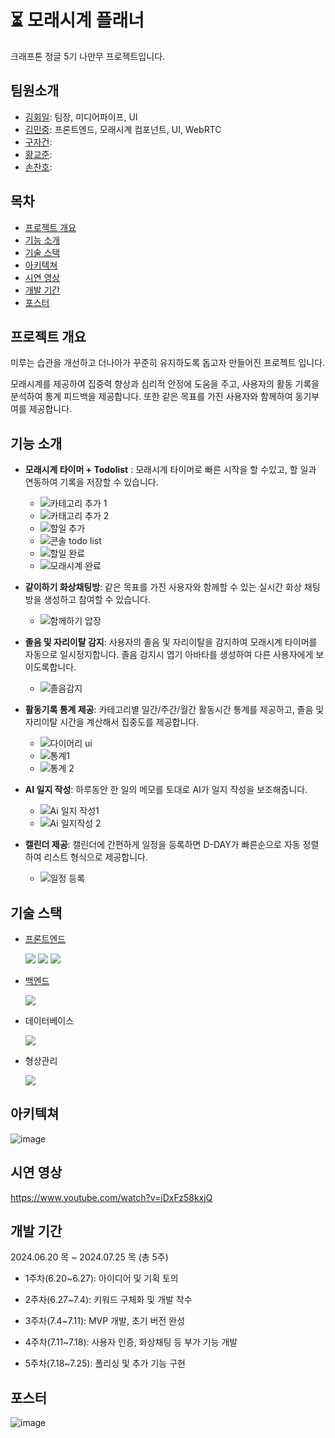 # ⏳ 모래시계 플래너 
크래프톤 정글 5기 나만무 프로젝트입니다.

## 팀원소개
- [김회일](https://github.com/KimHoeil): 팀장, 미디어파이프, UI  
- [김민중](https://github.com/MinjungKim5): 프론트엔드, 모래시계 컴포넌트, UI, WebRTC
- [구자건](https://github.com/AruJoy):
- [황교준](https://github.com/kyo-hwang):
- [손찬호](https://github.com/PenLoo98):

## 목차
- [프로젝트 개요](#프로젝트-개요)
- [기능 소개](#기능-소개)
- [기술 스택](#기술-스택)
- [아키텍쳐](#아키텍쳐)
- [시연 영상](#시연-영상)
- [개발 기간](#개발-기간)
- [포스터](#포스터)


## 프로젝트 개요
미루는 습관을 개선하고 더나아가 꾸준히 유지하도록 돕고자 만들어진 프로젝트 입니다.

모래시계를 제공하여 집중력 향상과 심리적 안정에 도움을 주고, 사용자의 활동 기록을 분석하여 통계 피드백을 제공합니다. 또한 같은 목표를 가진 사용자와 함께하여 동기부여를 제공합니다.

## 기능 소개
- **모래시계 타이머 + Todolist** : 모래시계 타이머로 빠른 시작을 할 수있고, 할 일과 연동하여 기록을 저장할 수 있습니다.
  - ![카테고리 추가 1](https://github.com/user-attachments/assets/226813cc-908f-4549-9aed-051c548dd0f4)
  - ![카태고리 추가 2](https://github.com/user-attachments/assets/37d6ec03-73ad-4f34-97b1-3cfb055e8dc1)
  - ![할일 추가](https://github.com/user-attachments/assets/732101de-c1c8-47fd-bd9a-acfc627deff8)
  - ![콘솔 todo list](https://github.com/user-attachments/assets/b34574a3-c67b-4d7f-be30-bf1922785f84)
  - ![할일 완료](https://github.com/user-attachments/assets/b4b11ad7-b58e-4fd1-9cf8-685491147e2a)
  - ![모래시계 완료](https://github.com/user-attachments/assets/1bdb0ac9-2074-4f3b-9c0e-3c1517bb256f)

- **같이하기 화상채팅방**: 같은 목표를 가진 사용자와 함께할 수 있는 실시간 화상 채팅방을 생성하고 참여할 수 있습니다.
  - ![함께하기 압장](https://github.com/user-attachments/assets/eb7952af-4e98-4fce-93c5-840c71b3bbde)

- **졸음 및 자리이탈 감지**: 사용자의 졸음 및 자리이탈을 감지하여 모래시계 타이머를 자동으로 일시정지합니다. 졸음 감지시 엽기 아바타를 생성하여 다른 사용자에게 보이도록합니다.
  - ![졸음감지](https://github.com/user-attachments/assets/9eb41135-8ed1-479f-a089-f4cac8b44473)
  
- **활동기록 통계 제공**: 카테고리별 일간/주간/월간 활동시간 통계를 제공하고, 졸음 및 자리이탈 시간을 계산해서 집중도를 제공합니다.
  - ![다이어리 ui](https://github.com/user-attachments/assets/78d52a79-b6b5-4f9b-a9a5-db2f9c12cea9)
  - ![통계1](https://github.com/user-attachments/assets/d1f3f3ea-4681-4fc6-94e4-94e731683815)
  - ![통계 2](https://github.com/user-attachments/assets/8539a2f3-0246-4e60-b554-0ae0de22080c)

- **AI 일지 작성**: 하루동안 한 일의 메모를 토대로 AI가 일지 작성을 보조해줍니다.
  - ![Ai 일지 작성1](https://github.com/user-attachments/assets/8ca422a2-30ff-4e8c-ab4e-22c1235da742)
  - ![Ai 일지작성 2](https://github.com/user-attachments/assets/9f8baf65-a65b-40fc-aaf7-e751a76bc0e4)


- **캘린더 제공**: 캘린더에 간편하게 일정을 등록하면 D-DAY가 빠른순으로 자동 정렬하여 리스트 형식으로 제공합니다.
  - ![일정 등록](https://github.com/user-attachments/assets/e91ecdfe-8f82-4960-85d7-ab0896d78b1a)


## 기술 스택
- [프론트엔드](https://github.com/VVITNESS-ME/HourglassPlannerFront)

  <img src="https://img.shields.io/badge/react-61DAFB?style=for-the-badge&logo=react&logoColor=black">
  <img src="https://img.shields.io/badge/TypeScript-3178C6?style=for-the-badge&logo=TypeScript&logoColor=white">
  <img src="https://img.shields.io/badge/Next.js-000000?style=for-the-badge&logo=Next.js&logoColor=white"/>

- [백엔드](https://github.com/VVITNESS-ME/HourglassPlannerBack)

  <img src="https://img.shields.io/badge/Spring%20Boot-6DB33F?style=for-the-badge&logo=Spring%20Boot&logoColor=white"/>

- 데이터베이스

  <img src="https://img.shields.io/badge/MySQL-4479A1?style=for-the-badge&logo=MySQL&logoColor=white"/>
- 형상관리

  <img src="https://img.shields.io/badge/GitHub-181717?style=for-the-badge&logo=GitHub&logoColor=white"/>

## 아키텍쳐
![image](https://github.com/user-attachments/assets/952edb65-e1d9-4d33-a61b-86ff583e85ba)




## 시연 영상
https://www.youtube.com/watch?v=iDxFz58kxjQ

## 개발 기간
2024.06.20 목  ~ 2024.07.25 목 (총 5주)
- 1주차(6.20~6.27): 아이디어 및 기획 토의

- 2주차(6.27~7.4): 키워드 구체화 및 개발 착수

- 3주차(7.4~7.11): MVP 개발, 초기 버전 완성

- 4주차(7.11~7.18): 사용자 인증, 화상채팅 등 부가 기능 개발

- 5주차(7.18~7.25): 폴리싱 및 추가 기능 구현

## 포스터
![image](https://github.com/user-attachments/assets/69e93ecd-e037-4140-8fed-d3cd3ef48f17)




  






<!--

**Here are some ideas to get you started:**

🙋‍♀️ A short introduction - what is your organization all about?
🌈 Contribution guidelines - how can the community get involved?
👩‍💻 Useful resources - where can the community find your docs? Is there anything else the community should know?
🍿 Fun facts - what does your team eat for breakfast?
🧙 Remember, you can do mighty things with the power of [Markdown](https://docs.github.com/github/writing-on-github/getting-started-with-writing-and-formatting-on-github/basic-writing-and-formatting-syntax)
-->



